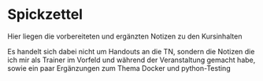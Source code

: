 # Spickzettel

Hier liegen die vorbereiteten und ergänzten Notizen zu den Kursinhalten

Es handelt sich dabei nicht um Handouts an die TN, sondern die Notizen
die ich mir als Trainer im Vorfeld und während der Veranstaltung gemacht
habe, sowie ein paar Ergänzungen zum Thema Docker und python-Testing
